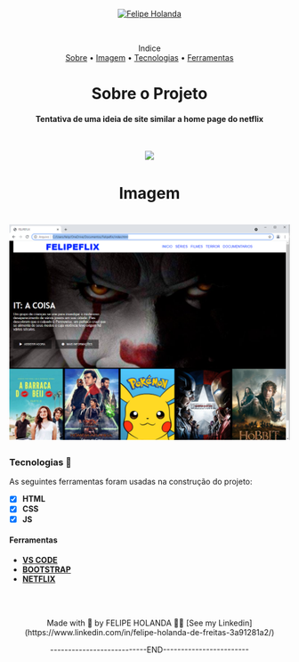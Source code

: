 <p align="center">
   <a href="https://www.linkedin.com/in/felipe-holanda-de-freitas-3a91281a2/">
      <img alt="Felipe Holanda" src="https://img.shields.io/badge/-Felipe Holanda-blue?style=flat&logo=Linkedin&logoColor=bluee" />
   </a>
</p><br>
<p align="center">Indice<br>
<a href="#sobre-o-projeto">Sobre</a> •
<a href="#Imagem">Imagem</a> •
<a href="#Tecnologias-">Tecnologias</a> •
<a href="#Ferramentas">Ferramentas</a></p>

<h1 align="center">Sobre o Projeto</h1>

<h4 align="center">Tentativa de uma ideia de site similar a home page do netflix</h4>

<br>

<p align="center">
<img src="http://img.shields.io/static/v1?label=STATUS&message=%20FINALIZADO&color=GREEN&style=for-the-badge"/>
</p>


<h1 align="center">Imagem</h1>

<h1 align="center">
   <img alt="Readme" title="Readme" src="Capa-Site.png" />
</h1>

  ### Tecnologias 🚀

  As seguintes ferramentas foram usadas na construção do projeto:

  - [x] **HTML**
  - [x] **CSS**
  - [x] **JS**

  #### Ferramentas

  - [**VS CODE**](https://code.visualstudio.com/)
  - [**BOOTSTRAP**](https://getbootstrap.com/)
  - [**NETFLIX**](https://www.netflix.com/br/)
<br>
<br>
  <p align="center">Made with 💜 by FELIPE HOLANDA 👋🏻 [See my Linkedin](https://www.linkedin.com/in/felipe-holanda-de-freitas-3a91281a2/)</p>
   <p align="center">---------------------------END------------------------</p>
